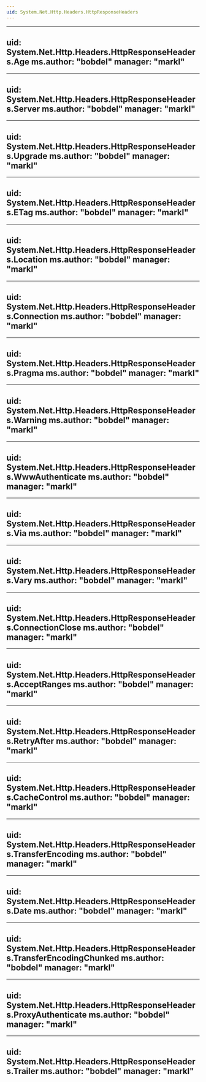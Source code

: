 ```yaml
---
uid: System.Net.Http.Headers.HttpResponseHeaders
---
```


---
uid: System.Net.Http.Headers.HttpResponseHeaders.Age
ms.author: "bobdel"
manager: "markl"
---

---
uid: System.Net.Http.Headers.HttpResponseHeaders.Server
ms.author: "bobdel"
manager: "markl"
---

---
uid: System.Net.Http.Headers.HttpResponseHeaders.Upgrade
ms.author: "bobdel"
manager: "markl"
---

---
uid: System.Net.Http.Headers.HttpResponseHeaders.ETag
ms.author: "bobdel"
manager: "markl"
---

---
uid: System.Net.Http.Headers.HttpResponseHeaders.Location
ms.author: "bobdel"
manager: "markl"
---

---
uid: System.Net.Http.Headers.HttpResponseHeaders.Connection
ms.author: "bobdel"
manager: "markl"
---

---
uid: System.Net.Http.Headers.HttpResponseHeaders.Pragma
ms.author: "bobdel"
manager: "markl"
---

---
uid: System.Net.Http.Headers.HttpResponseHeaders.Warning
ms.author: "bobdel"
manager: "markl"
---

---
uid: System.Net.Http.Headers.HttpResponseHeaders.WwwAuthenticate
ms.author: "bobdel"
manager: "markl"
---

---
uid: System.Net.Http.Headers.HttpResponseHeaders.Via
ms.author: "bobdel"
manager: "markl"
---

---
uid: System.Net.Http.Headers.HttpResponseHeaders.Vary
ms.author: "bobdel"
manager: "markl"
---

---
uid: System.Net.Http.Headers.HttpResponseHeaders.ConnectionClose
ms.author: "bobdel"
manager: "markl"
---

---
uid: System.Net.Http.Headers.HttpResponseHeaders.AcceptRanges
ms.author: "bobdel"
manager: "markl"
---

---
uid: System.Net.Http.Headers.HttpResponseHeaders.RetryAfter
ms.author: "bobdel"
manager: "markl"
---

---
uid: System.Net.Http.Headers.HttpResponseHeaders.CacheControl
ms.author: "bobdel"
manager: "markl"
---

---
uid: System.Net.Http.Headers.HttpResponseHeaders.TransferEncoding
ms.author: "bobdel"
manager: "markl"
---

---
uid: System.Net.Http.Headers.HttpResponseHeaders.Date
ms.author: "bobdel"
manager: "markl"
---

---
uid: System.Net.Http.Headers.HttpResponseHeaders.TransferEncodingChunked
ms.author: "bobdel"
manager: "markl"
---

---
uid: System.Net.Http.Headers.HttpResponseHeaders.ProxyAuthenticate
ms.author: "bobdel"
manager: "markl"
---

---
uid: System.Net.Http.Headers.HttpResponseHeaders.Trailer
ms.author: "bobdel"
manager: "markl"
---
